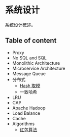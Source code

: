 # 系统设计
系统设计概述。

## Table of content
- Proxy
- No SQL and SQL
- Monolithic Architecture
- Microservice Architecture
- Message Queue
- 分布式
  - [Hash 取模](docs\Hash-mod-N.md)
  - 一致哈希
- LRU
- CAP
- Apache Hadoop
- Load Balance
- Cache
- Algorithms
  - [红包算法](src\main\java\io\github\wdpm\algorithms\RedPacket.java)